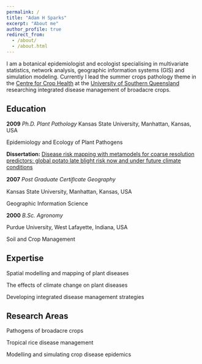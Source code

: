 ```yaml
---
permalink: /
title: "Adam H Sparks"
excerpt: "About me"
author_profile: true
redirect_from:
  - /about/
  - /about.html
---
```


I am a botanical epidemiologist and ecologist specialising in multivariate
statistics, network analysis, geographic information systems (GIS) and
simulation modeling. Currently I lead the summer crops pathology theme in the
[Centre for Crop Health]("https://www.usq.edu.au/research/research-at-usq/institutes-centres/cch")
at the [University of Southern Queensland]("https://www.usq.edu.au")
researching integrated disease management of broadacre crops.

Education
------

**2009** *Ph.D. Plant Pathology*
Kansas State University, Manhattan, Kansas, USA

Epidemiology and Ecology of Plant Pathogens

**Dissertation:** [Disease risk mapping with metamodels for coarse resolution
predictors: global potato late blight risk now and under future climate conditions](https://github.com/adamhsparks/Global-Late-Blight-MetaModelling)

**2007** *Post Graduate Certiﬁcate Geography*

Kansas State University, Manhattan, Kansas, USA

Geographic Information Science

**2000** *B.Sc. Agronomy*

Purdue University, West Lafayette, Indiana, USA

Soil and Crop Management

Expertise
------

Spatial modelling and mapping of plant diseases

The effects of climate change on plant diseases

Developing integrated disease management strategies

Research Areas
------

Pathogens of broadacre crops

Tropical rice disease management

Modelling and simulating crop disease epidemics
